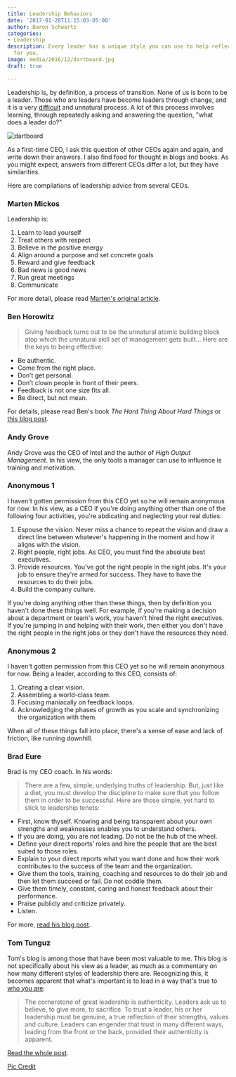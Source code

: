 ```yaml
---
title: Leadership Behaviors
date: '2017-01-28T11:15:03-05:00'
author: Baron Schwartz
categories:
- Leadership
description: Every leader has a unique style you can use to help reflect what's right
  for you.
image: media/2016/12/dartboard.jpg
draft: true

---
```

Leadership is, by definition, a process of transition. None of us is born to be a leader. Those who are leaders have become leaders through change, and it is a very [difficult](/blog/2015/11/10/what-its-like/) and unnatural process. A lot of this process involves learning, through repeatedly asking and answering the question, "what does a leader do?"

![dartboard](/media/2016/12/dartboard.jpg)

As a first-time CEO, I ask this question of other CEOs again and again, and write down their answers. I also find food for thought in blogs and books. As you might expect, answers from different CEOs differ a lot, but they have similarities.

Here are compilations of leadership advice from several CEOs.

<!--more-->

### Marten Mickos

Leadership is:

1.  Learn to lead yourself
2.  Treat others with respect
3.  Believe in the positive energy
4.  Align around a purpose and set concrete goals
5.  Reward and give feedback
6.  Bad news is good news
7.  Run great meetings
8.  Communicate

For more detail, please read [Marten's original article](http://schoolofherring.com/2015/05/16/leadership-according-to-the-school-of-herring/).

### Ben Horowitz

> Giving feedback turns out to be the unnatural atomic building block atop which the unnatural skill set of management gets built... Here are the keys to being effective:

*   Be authentic.
*   Come from the right place.
*   Don’t get personal.
*   Don’t clown people in front of their peers.
*   Feedback is not one size fits all.
*   Be direct, but not mean.

For details, please read Ben's book _The Hard Thing About Hard Things_ or [this blog post](http://a16z.com/2012/10/17/making-yourself-a-ceo/).

### Andy Grove

Andy Grove was the CEO of Intel and the author of _High Output Management_. In his view, the only tools a manager can use to influence is training and motivation.

### Anonymous 1

I haven't gotten permission from this CEO yet so he will remain anonymous for now. In his view, as a CEO if you're doing anything other than one of the following four activities, you're abdicating and neglecting your real duties:

1.  Espouse the vision. Never miss a chance to repeat the vision and draw a direct line between whatever's happening in the moment and how it aligns with the vision.
2.  Right people, right jobs. As CEO, you must find the absolute best executives.
3.  Provide resources. You've got the right people in the right jobs. It's your job to ensure they're armed for success. They have to have the resources to do their jobs.
4.  Build the company culture.

If you're doing anything other than these things, then by definition you haven't done these things well. For example, if you're making a decision about a department or team's work, you haven't hired the right executives. If you're jumping in and helping with their work, then either you don't have the right people in the right jobs or they don't have the resources they need.

### Anonymous 2

I haven't gotten permission from this CEO yet so he will remain anonymous for now. Being a leader, according to this CEO, consists of:

1.  Creating a clear vision.
2.  Assembling a world-class team.
3.  Focusing maniacally on feedback loops.
4.  Acknowledging the phases of growth as you scale and synchronizing the organization with them.

When all of these things fall into place, there's a sense of ease and lack of friction, like running downhill.

### Brad Eure

Brad is my CEO coach. In his words:

> There are a few, simple, underlying truths of leadership. But, just like a diet, you must develop the discipline to make sure that you follow them in order to be successful. Here are those simple, yet hard to stick to leadership tenets:

*   First, know thyself. Knowing and being transparent about your own strengths and weaknesses enables you to understand others.
*   If you are doing, you are not leading. Do not be the hub of the wheel.
*   Define your direct reports’ roles and hire the people that are the best suited to those roles.
*   Explain to your direct reports what you want done and how their work contributes to the success of the team and the organization.
*   Give them the tools, training, coaching and resources to do their job and then let them succeed or fail. Do not coddle them.
*   Give them timely, constant, caring and honest feedback about their performance.
*   Praise publicly and criticize privately.
*   Listen.

For more, [read his blog post](http://www.eureconsulting.com/diets-leadership-and-new-years-resolutions-8-leadership-basics/).

### Tom Tunguz

Tom's blog is among those that have been most valuable to me. This blog is not specifically about his view as a leader, as much as a commentary on how many different styles of leadership there are. Recognizing this, it becomes apparent that what's important is to lead in a way that's true to [who you are](/about/):

> The cornerstone of great leadership is authenticity. Leaders ask us to believe, to give more, to sacrifice. To trust a leader, his or her leadership must be genuine, a true reflection of their strengths, values and culture. Leaders can engender that trust in many different ways, leading from the front or the back, provided their authenticity is apparent.

[Read the whole post](http://tomtunguz.com/authenticity_in_leadership/).

[Pic Credit](https://www.pexels.com/photo/dart-pin-in-the-middle-of-dartboard-226568/)
